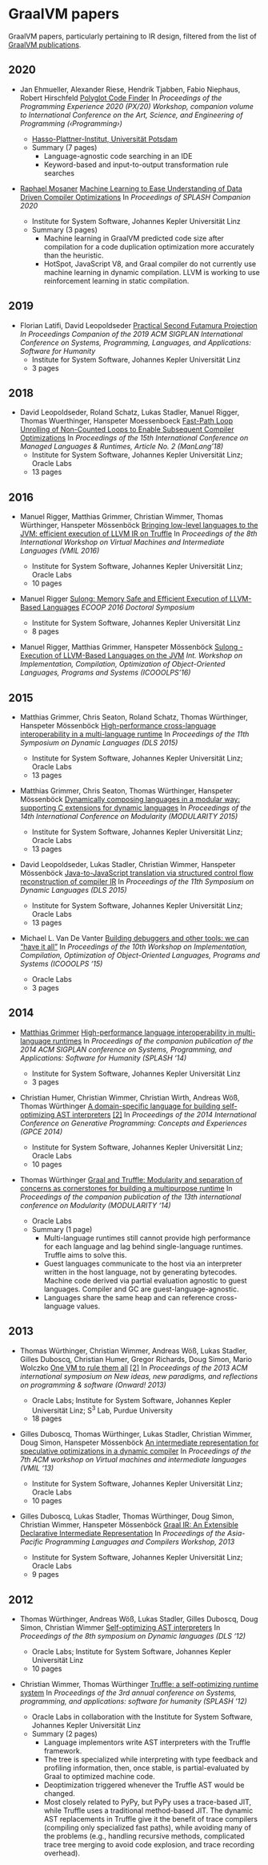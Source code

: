 # GraalVM papers

GraalVM papers, particularly pertaining to IR design, filtered from the list of
[GraalVM publications](https://www.graalvm.org/community/publications/).

## 2020

- Jan Ehmueller, Alexander Riese, Hendrik Tjabben, Fabio Niephaus, Robert
  Hirschfeld [Polyglot Code Finder](https://doi.org/10.1145/3397537.3397559) In
  *Proceedings of the Programming Experience 2020 (PX/20) Workshop, companion
  volume to International Conference on the Art, Science, and Engineering of
  Programming (‹Programming›)*
  - [Hasso-Plattner-Institut, Universität Potsdam](https://hpi.de/)
  - Summary (7 pages)
    - Language-agnostic code searching in an IDE
    - Keyword-based and input-to-output transformation rule searches

- [Raphael Mosaner](https://ssw.jku.at/General/Staff/Mosaner/) [Machine Learning
  to Ease Understanding of Data Driven Compiler
  Optimizations](https://dl.acm.org/doi/10.1145/3426430.3429451) In *Proceedings
  of SPLASH Companion 2020*
  - Institute for System Software, Johannes Kepler Universität Linz
  - Summary (3 pages)
    - Machine learning in GraalVM predicted code size after compilation for a
      code duplication optimization more accurately than the heuristic.
    - HotSpot, JavaScript V8, and Graal compiler do not currently use machine
      learning in dynamic compilation. LLVM is working to use reinforcement
      learning in static compilation.

## 2019

- Florian Latifi, David Leopoldseder [Practical Second Futamura
  Projection](https://dl.acm.org/citation.cfm?id=3361077) *In Proceedings
  Companion of the 2019 ACM SIGPLAN International Conference on Systems,
  Programming, Languages, and Applications: Software for Humanity*
  - Institute for System Software, Johannes Kepler Universität Linz
  - 3 pages

## 2018

- David Leopoldseder, Roland Schatz, Lukas Stadler, Manuel Rigger, Thomas
  Wuerthinger, Hanspeter Moessenboeck [Fast-Path Loop Unrolling of Non-Counted
  Loops to Enable Subsequent Compiler
  Optimizations](https://dl.acm.org/citation.cfm?id=3237013) In *Proceedings of
  the 15th International Conference on Managed Languages & Runtimes, Article No.
  2 (ManLang’18)*
  - Institute for System Software, Johannes Kepler Universität Linz; Oracle Labs
  - 13 pages

## 2016

- Manuel Rigger, Matthias Grimmer, Christian Wimmer, Thomas Würthinger,
  Hanspeter Mössenböck [Bringing low-level languages to the JVM: efficient
  execution of LLVM IR on Truffle](https://doi.org/10.1145/2998415.2998416) In
  *Proceedings of the 8th International Workshop on Virtual Machines and
  Intermediate Languages (VMIL 2016)*
  - Institute for System Software, Johannes Kepler Universität Linz; Oracle Labs
  - 10 pages

- Manuel Rigger [Sulong: Memory Safe and Efficient Execution of LLVM-Based
  Languages](http://ssw.jku.at/General/Staff/ManuelRigger/ECOOP16-DS.pdf) *ECOOP
  2016 Doctoral Symposium*
  - Institute for System Software, Johannes Kepler Universität Linz
  - 8 pages

- Manuel Rigger, Matthias Grimmer, Hanspeter Mössenböck [Sulong - Execution of
  LLVM-Based Languages on the
  JVM](http://2016.ecoop.org/event/icooolps-2016-sulong-execution-of-llvm-based-languages-on-the-jvm)
  *Int. Workshop on Implementation, Compilation, Optimization of Object-Oriented
  Languages, Programs and Systems (ICOOOLPS’16)*

## 2015

- Matthias Grimmer, Chris Seaton, Roland Schatz, Thomas Würthinger, Hanspeter
  Mössenböck [High-performance cross-language interoperability in a
  multi-language runtime](http://dx.doi.org/10.1145/2936313.2816714) In
  *Proceedings of the 11th Symposium on Dynamic Languages (DLS 2015)*
  - Institute for System Software, Johannes Kepler Universität Linz; Oracle Labs
  - 13 pages

- Matthias Grimmer, Chris Seaton, Thomas Würthinger, Hanspeter Mössenböck
  [Dynamically composing languages in a modular way: supporting C extensions for
  dynamic languages](http://dx.doi.org/10.1145/2724525.2728790) In *Proceedings
  of the 14th International Conference on Modularity (MODULARITY 2015)*
  - Institute for System Software, Johannes Kepler Universität Linz; Oracle Labs
  - 13 pages

- David Leopoldseder, Lukas Stadler, Christian Wimmer, Hanspeter Mössenböck
  [Java-to-JavaScript translation via structured control flow reconstruction of
  compiler IR](http://dx.doi.org/10.1145/2816707.2816715) In *Proceedings of the
  11th Symposium on Dynamic Languages (DLS 2015)*
  - Institute for System Software, Johannes Kepler Universität Linz; Oracle Labs
  - 13 pages

- Michael L. Van De Vanter [Building debuggers and other tools: we can “have it
  all”](http://dx.doi.org/10.1145/2843915.2843917) In *Proceedings of the 10th
  Workshop on Implementation, Compilation, Optimization of Object-Oriented
  Languages, Programs and Systems (ICOOOLPS ‘15)*
  - Oracle Labs
  - 3 pages

## 2014

- [Matthias Grimmer](https://ssw.jku.at/General/Staff/Grimmer/)
  [High-performance language interoperability in multi-language
  runtimes](http://dx.doi.org/10.1145/2660252.2660256) In *Proceedings of the
  companion publication of the 2014 ACM SIGPLAN conference on Systems,
  Programming, and Applications: Software for Humanity (SPLASH ‘14)*
  - Institute for System Software, Johannes Kepler Universität Linz
  - 3 pages

- Christian Humer, Christian Wimmer, Christian Wirth, Andreas Wöß, Thomas
  Würthinger [A domain-specific language for building self-optimizing AST
  interpreters](http://dx.doi.org/10.1145/2658761.2658776)
  [[2]](http://lafo.ssw.uni-linz.ac.at/papers/2014_GPCE_TruffleDSL.pdf) In
  *Proceedings of the 2014 International Conference on Generative Programming:
  Concepts and Experiences (GPCE 2014)*
  - Institute for System Software, Johannes Kepler Universität Linz; Oracle Labs
  - 10 pages

- Thomas Würthinger [Graal and Truffle: Modularity and separation of concerns as
  cornerstones for building a multipurpose
  runtime](http://dx.doi.org/10.1145/2584469.2584663) In *Proceedings of the
  companion publication of the 13th international conference on Modularity
  (MODULARITY ‘14)*
  - Oracle Labs
  - Summary (1 page)
    - Multi-language runtimes still cannot provide high performance for each
      language and lag behind single-language runtimes. Truffle aims to solve
      this.
    - Guest languages communicate to the host via an interpreter written in the
      host language, not by generating bytecodes. Machine code derived via
      partial evaluation agnostic to guest languages. Compiler and GC are
      guest-language-agnostic.
    - Languages share the same heap and can reference cross-language values.

## 2013

- Thomas Würthinger, Christian Wimmer, Andreas Wöß, Lukas Stadler, Gilles
  Duboscq, Christian Humer, Gregor Richards, Doug Simon, Mario Wolczko [One VM
  to rule them all](http://dx.doi.org/10.1145/2509578.2509581)
  [[2]](http://lafo.ssw.uni-linz.ac.at/papers/2013_Onward_OneVMToRuleThemAll.pdf)
  In *Proceedings of the 2013 ACM international symposium on New ideas, new
  paradigms, and reflections on programming & software (Onward! 2013)*
  - Oracle Labs; Institute for System Software, Johannes Kepler Universität
    Linz; S<sup>3</sup> Lab, Purdue University
  - 18 pages

- Gilles Duboscq, Thomas Würthinger, Lukas Stadler, Christian Wimmer, Doug
  Simon, Hanspeter Mössenböck [An intermediate representation for speculative
  optimizations in a dynamic
  compiler](http://dx.doi.org/10.1145/2542142.2542143) In *Proceedings of the
  7th ACM workshop on Virtual machines and intermediate languages (VMIL ‘13)*
  - Institute for System Software, Johannes Kepler Universität Linz; Oracle Labs
  - 10 pages

- Gilles Duboscq, Lukas Stadler, Thomas Würthinger, Doug Simon, Christian
  Wimmer, Hanspeter Mössenböck [Graal IR: An Extensible Declarative Intermediate
  Representation](http://ssw.jku.at/General/Staff/GD/APPLC-2013-paper_12.pdf) In
  *Proceedings of the Asia-Pacific Programming Languages and Compilers Workshop,
  2013*
  - Institute for System Software, Johannes Kepler Universität Linz; Oracle Labs
  - 9 pages

## 2012

- Thomas Würthinger, Andreas Wöß, Lukas Stadler, Gilles Duboscq, Doug Simon,
  Christian Wimmer [Self-optimizing AST
  interpreters](http://dl.acm.org/citation.cfm?doid=2384577.2384587) In
  *Proceedings of the 8th symposium on Dynamic languages (DLS ‘12)*
  - Oracle Labs; Institute for System Software, Johannes Kepler Universität Linz
  - 10 pages

- Christian Wimmer, Thomas Würthinger [Truffle: a self-optimizing runtime
  system](http://dx.doi.org/10.1145/2384716.2384723) In *Proceedings of the 3rd
  annual conference on Systems, programming, and applications: software for
  humanity (SPLASH ‘12)*
  - Oracle Labs in collaboration with the Institute for System Software,
    Johannes Kepler Universität Linz
  - Summary (2 pages)
    - Language implementors write AST interpreters with the Truffle framework.
    - The tree is specialized while interpreting with type feedback and
      profiling information, then, once stable, is partial-evaluated by Graal to
      optimized machine code.
    - Deoptimization triggered whenever the Truffle AST would be changed.
    - Most closely related to PyPy, but PyPy uses a trace-based JIT, while
      Truffle uses a traditional method-based JIT. The dynamic AST replacements
      in Truffle give it the benefit of trace compilers (compiling only
      specialized fast paths), while avoiding many of the problems (e.g.,
      handling recursive methods, complicated trace tree merging to avoid code
      explosion, and trace recording overhead).
